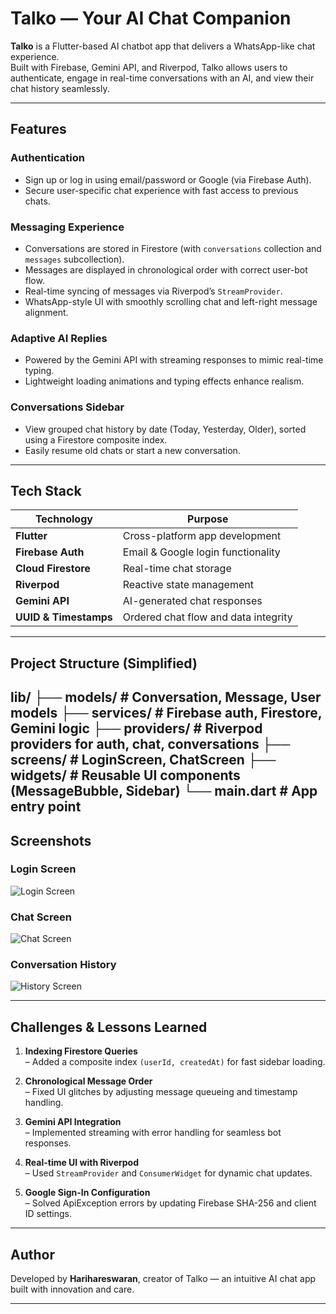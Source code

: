 #  Talko — Your AI Chat Companion

**Talko** is a Flutter-based AI chatbot app that delivers a WhatsApp-like chat experience.  
Built with Firebase, Gemini API, and Riverpod, Talko allows users to authenticate, engage in real-time conversations with an AI, and view their chat history seamlessly.

---

##  Features

###  Authentication
- Sign up or log in using email/password or Google (via Firebase Auth).
- Secure user-specific chat experience with fast access to previous chats.

###  Messaging Experience
- Conversations are stored in Firestore (with `conversations` collection and `messages` subcollection).
- Messages are displayed in chronological order with correct user-bot flow.
- Real-time syncing of messages via Riverpod’s `StreamProvider`.
- WhatsApp-style UI with smoothly scrolling chat and left-right message alignment.

###  Adaptive AI Replies
- Powered by the Gemini API with streaming responses to mimic real-time typing.
- Lightweight loading animations and typing effects enhance realism.

###  Conversations Sidebar
- View grouped chat history by date (Today, Yesterday, Older), sorted using a Firestore composite index.
- Easily resume old chats or start a new conversation.

---

##  Tech Stack

| Technology             | Purpose                              |
|------------------------|--------------------------------------|
| **Flutter**            | Cross-platform app development       |
| **Firebase Auth**      | Email & Google login functionality   |
| **Cloud Firestore**    | Real-time chat storage               |
| **Riverpod**           | Reactive state management            |
| **Gemini API**         | AI-generated chat responses          |
| **UUID & Timestamps**  | Ordered chat flow and data integrity |

---

##  Project Structure (Simplified)

lib/
├── models/ # Conversation, Message, User models
├── services/ # Firebase auth, Firestore, Gemini logic
├── providers/ # Riverpod providers for auth, chat, conversations
├── screens/ # LoginScreen, ChatScreen
├── widgets/ # Reusable UI components (MessageBubble, Sidebar)
└── main.dart # App entry point
---

##  Screenshots

###  Login Screen  
![Login Screen](assets/screenshots/login_screen.jpeg)

###  Chat Screen  
![Chat Screen](assets/screenshots/chat_screen.jpeg)

###  Conversation History  
![History Screen](assets/screenshots/history_screen.jpeg)

---

##  Challenges & Lessons Learned

1. **Indexing Firestore Queries**  
   – Added a composite index `(userId, createdAt)` for fast sidebar loading.

2. **Chronological Message Order**  
   – Fixed UI glitches by adjusting message queueing and timestamp handling.

3. **Gemini API Integration**  
   – Implemented streaming with error handling for seamless bot responses.

4. **Real-time UI with Riverpod**  
   – Used `StreamProvider` and `ConsumerWidget` for dynamic chat updates.

5. **Google Sign-In Configuration**  
   – Solved ApiException errors by updating Firebase SHA-256 and client ID settings.

---

##  Author

Developed by **Harihareswaran**, creator of Talko — an intuitive AI chat app built with innovation and care.

---
